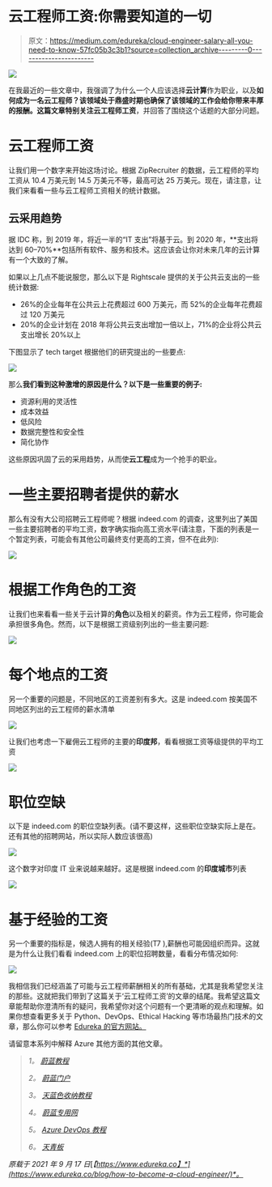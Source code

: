 # 云工程师工资:你需要知道的一切

> 原文：<https://medium.com/edureka/cloud-engineer-salary-all-you-need-to-know-57fc05b3c3b1?source=collection_archive---------0----------------------->

![](img/9818a85756d5a5aeecd514f5b2e994ed.png)

在我最近的一些文章中，我强调了为什么一个人应该选择**云计算**作为职业，以及**如何成为一名云工程师？**该领域处于鼎盛时期也确保了该领域的工作会给你带来丰厚的报酬。这篇文章特别关注**云工程师工资**，并回答了围绕这个话题的大部分问题。

# 云工程师工资

让我们用一个数字来开始这场讨论。根据 ZipRecruiter 的数据，云工程师的平均工资从 10.4 万美元到 14.5 万美元不等，最高可达 25 万美元。现在，请注意，让我们来看看一些与云工程师工资相关的统计数据。

## 云采用趋势

据 IDC 称，到 2019 年，将近一半的“IT 支出”将基于云。到 2020 年，**支出将达到 60–70%**包括所有软件、服务和技术。这应该会让你对未来几年的云计算有一个大致的了解。

如果以上几点不能说服您，那么以下是 Rightscale 提供的关于公共云支出的一些统计数据:

*   26%的企业每年在公共云上花费超过 600 万美元，而 52%的企业每年花费超过 120 万美元
*   20%的企业计划在 2018 年将公共云支出增加一倍以上，71%的企业将公共云支出增长 20%以上

下图显示了 tech target 根据他们的研究提出的一些要点:

![](img/04f65ac0d7b23799091da63512aa1e06.png)

那么**我们看到这种激增的原因是什么？以下是一些重要的例子:**

*   资源利用的灵活性
*   成本效益
*   低风险
*   数据完整性和安全性
*   简化协作

这些原因巩固了云的采用趋势，从而使**云工程**成为一个抢手的职业。

# 一些主要招聘者提供的薪水

那么有没有大公司招聘云工程师呢？根据 indeed.com 的调查，这里列出了美国一些主要招聘者的平均工资，数字确实指向高工资水平(请注意，下面的列表是一个暂定列表，可能会有其他公司最终支付更高的工资，但不在此列):

![](img/832b7f61d8cd59fcb3695afdf11f4739.png)

# 根据工作角色的工资

让我们也来看看一些关于云计算的**角色**以及相关的薪资。作为云工程师，你可能会承担很多角色。然而，以下是根据工资级别列出的一些主要问题:

![](img/bf2e83603e3ae57b2402000c1972ec0c.png)

# 每个地点的工资

另一个重要的问题是，不同地区的工资差别有多大。这是 indeed.com 按美国不同地区列出的云工程师的薪水清单

![](img/cdc210a16cb0bc71d2213a38e209e454.png)

让我们也考虑一下雇佣云工程师的主要的**印度邦**，看看根据工资等级提供的平均工资

![](img/8080ac07e08b15d5375c5ccbda3abf16.png)

# 职位空缺

以下是 indeed.com 的职位空缺列表。(请不要这样，这些职位空缺实际上是在。还有其他的招聘网站，所以实际人数应该很高)

![](img/8668979ad01c54bb773e2dd240033f4a.png)

这个数字对印度 IT 业来说越来越好。这是根据 indeed.com 的**印度城市**列表

![](img/6da539a9db3b85f3a7621a623c7adc27.png)

# 基于经验的工资

另一个重要的指标是，候选人拥有的相关经验(T7 ),薪酬也可能因组织而异。这就是为什么让我们看看 indeed.com 上的职位招聘数量，看看分布情况如何:

![](img/b9e71a3df6a95bc34559d566435d27ba.png)

我相信我们已经涵盖了可能与云工程师薪酬相关的所有基础，尤其是我希望您关注的那些。这就把我们带到了这篇关于‘云工程师工资’的文章的结尾。我希望这篇文章能帮助你澄清所有的疑问，我希望你对这个问题有一个更清晰的观点和理解。如果你想查看更多关于 Python、DevOps、Ethical Hacking 等市场最热门技术的文章，那么你可以参考 [Edureka 的官方网站。](https://www.edureka.co/blog/?utm_source=medium&utm_medium=content-link&utm_campaign=how-to-become-a-cloud-engineer)

请留意本系列中解释 Azure 其他方面的其他文章。

> *1。* [*蔚蓝教程*](/edureka/azure-tutorial-5a97e30ee9a7)
> 
> *2。* [*蔚蓝门户*](/edureka/azure-portal-all-you-need-to-know-about-the-azure-console-8ade1effa474)
> 
> *3。* [*天蓝色收纳教程*](/edureka/azure-storage-tutorial-an-introduction-to-azure-storage-dae8fd8f555c)
> 
> *4。* [*蔚蓝专用网*](/edureka/azure-virtual-network-securing-your-applications-using-vpc-744eba3aa5b1)
> 
> *5。* [*Azure DevOps 教程*](/edureka/azure-devops-cf755fb334ae)
> 
> *6。* [*天青板*](/edureka/azure-boards-ce093b2688bb)

*原载于 2021 年 9 月 17 日*[*【https://www.edureka.co】*](https://www.edureka.co/blog/how-to-become-a-cloud-engineer/)*。*